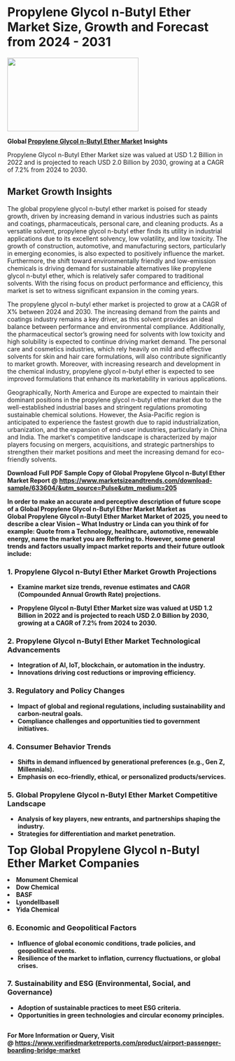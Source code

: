 <H1>Propylene Glycol n-Butyl Ether Market Size, Growth and Forecast from 2024 - 2031</H1><img class="aligncenter size-medium wp-image-584254" src="https://thirdeyenews.in/wp-content/uploads/2024/09/Global-Market-Research-300x168.jpeg" alt="" width="300" height="168" /><p><strong>Global&nbsp;<a href="https://www.marketsizeandtrends.com/download-sample/633604/&amp;utm_source=Pulse&amp;utm_medium=205">Propylene Glycol n-Butyl Ether Market</a> Insights</strong></p><p>Propylene Glycol n-Butyl Ether Market size was valued at USD 1.2 Billion in 2022 and is projected to reach USD 2.0 Billion by 2030, growing at a CAGR of 7.2% from 2024 to 2030.</p><p><h2>Market Growth Insights</h2> <p>The global propylene glycol n-butyl ether market is poised for steady growth, driven by increasing demand in various industries such as paints and coatings, pharmaceuticals, personal care, and cleaning products. As a versatile solvent, propylene glycol n-butyl ether finds its utility in industrial applications due to its excellent solvency, low volatility, and low toxicity. The growth of construction, automotive, and manufacturing sectors, particularly in emerging economies, is also expected to positively influence the market. Furthermore, the shift toward environmentally friendly and low-emission chemicals is driving demand for sustainable alternatives like propylene glycol n-butyl ether, which is relatively safer compared to traditional solvents. With the rising focus on product performance and efficiency, this market is set to witness significant expansion in the coming years.</p> <p><strong></strong></p> <p>The propylene glycol n-butyl ether market is projected to grow at a CAGR of X% between 2024 and 2030. The increasing demand from the paints and coatings industry remains a key driver, as this solvent provides an ideal balance between performance and environmental compliance. Additionally, the pharmaceutical sector’s growing need for solvents with low toxicity and high solubility is expected to continue driving market demand. The personal care and cosmetics industries, which rely heavily on mild and effective solvents for skin and hair care formulations, will also contribute significantly to market growth. Moreover, with increasing research and development in the chemical industry, propylene glycol n-butyl ether is expected to see improved formulations that enhance its marketability in various applications.</p> <p>Geographically, North America and Europe are expected to maintain their dominant positions in the propylene glycol n-butyl ether market due to the well-established industrial bases and stringent regulations promoting sustainable chemical solutions. However, the Asia-Pacific region is anticipated to experience the fastest growth due to rapid industrialization, urbanization, and the expansion of end-user industries, particularly in China and India. The market's competitive landscape is characterized by major players focusing on mergers, acquisitions, and strategic partnerships to strengthen their market positions and meet the increasing demand for eco-friendly solvents.</p> <p><strong></p><p><span class=""><strong>Download Full PDF Sample Copy of Global Propylene Glycol n-Butyl Ether Market Report</strong> @ <a href="https://www.marketsizeandtrends.com/download-sample/633604/&amp;utm_source=Pulse&amp;utm_medium=205" target="_blank">https://www.marketsizeandtrends.com/download-sample/633604/&amp;utm_source=Pulse&amp;utm_medium=205</a></span></p><p>In order to make an accurate and perceptive description of future scope of a Global&nbsp;Propylene Glycol n-Butyl Ether Market Market as Global&nbsp;Propylene Glycol n-Butyl Ether Market Market of 2025, you need to describe a clear Vision &ndash; What Industry or Linda can you think of for example: Quote from a Technology, healthcare, automotive, renewable energy, name the market you are Reffering to. However, some general trends and factors usually impact market reports and their future outlook include:</p><h3>1.&nbsp;<strong>Propylene Glycol n-Butyl Ether Market Growth Projections</strong></h3><ul><li>Examine market size trends, revenue estimates and CAGR (Compounded Annual Growth Rate) projections.</li><li><p>Propylene Glycol n-Butyl Ether Market size was valued at USD 1.2 Billion in 2022 and is projected to reach USD 2.0 Billion by 2030, growing at a CAGR of 7.2% from 2024 to 2030.</p></li></ul><h3>2.&nbsp;<strong>Propylene Glycol n-Butyl Ether Market Technological Advancements</strong></h3><ul><li>Integration of AI, IoT, blockchain, or automation in the industry.</li><li>Innovations driving cost reductions or improving efficiency.</li></ul><h3>3.&nbsp;<strong>Regulatory and Policy Changes</strong></h3><ul><li>Impact of global and regional regulations, including sustainability and carbon-neutral goals.</li><li>Compliance challenges and opportunities tied to government initiatives.</li></ul><h3>4.&nbsp;<strong>Consumer Behavior Trends</strong></h3><ul><li>Shifts in demand influenced by generational preferences (e.g., Gen Z, Millennials).</li><li>Emphasis on eco-friendly, ethical, or personalized products/services.</li></ul><h3>5.&nbsp;<strong>Global Propylene Glycol n-Butyl Ether Market Competitive Landscape</strong></h3><ul><li>Analysis of key players, new entrants, and partnerships shaping the industry.</li><li>Strategies for differentiation and market penetration.</li></ul><p data-pm-slice="1 1 []"><span style="color: inherit; font-family: inherit; font-size: 25px;">Top Global Propylene Glycol n-Butyl Ether Market Companies</span></p><div class="" data-test-id=""><p><li>Monument Chemical</li><li> Dow Chemical</li><li> BASF</li><li> Lyondellbasell</li><li> Yida Chemical</li></p></div><h3>6.&nbsp;<strong>Economic and Geopolitical Factors</strong></h3><ul><li>Influence of global economic conditions, trade policies, and geopolitical events.</li><li>Resilience of the market to inflation, currency fluctuations, or global crises.</li></ul><h3>7.&nbsp;<strong>Sustainability and ESG (Environmental, Social, and Governance)</strong></h3><ul><li>Adoption of sustainable practices to meet ESG criteria.</li><li>Opportunities in green technologies and circular economy principles.</li></ul><h2><strong style="font-size: 14px;">For More Information or Query, Visit @&nbsp;</strong><a style="background-color: #ffffff; font-size: 14px;" href="https://www.marketsizeandtrends.com/report/propylene-glycol-n-butyl-ether-market/" target="_blank">https://www.verifiedmarketreports.com/product/airport-passenger-boarding-bridge-market</a></h2>
